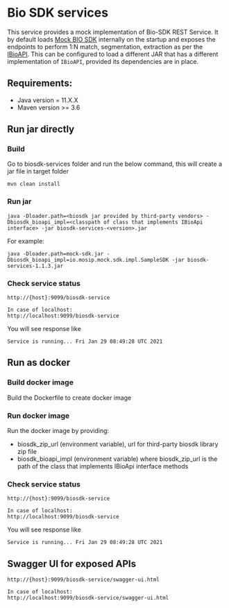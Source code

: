 # Bio SDK services

This service provides a mock implementation of Bio-SDK REST Service. It by default loads [Mock BIO SDK](https://github.com/mosip/mosip-mock-services/tree/master/mock-sdk) internally on the startup and exposes the endpoints to perform 1:N match, segmentation, extraction as per the [IBioAPI](https://github.com/mosip/commons/blob/master/kernel/kernel-biometrics-api/src/main/java/io/mosip/kernel/biometrics/spi/IBioApi.java). This can be configured to load a different JAR that has a different implementation of `IBioAPI`, provided its dependencies are in place.

## Requirements:
* Java version = 11.X.X
* Maven version >= 3.6

## Run jar directly

### Build

Go to biosdk-services folder and run the below command, this will create a jar file in target folder
```text
mvn clean install
```

### Run jar

```text
java -Dloader.path=<biosdk jar provided by third-party vendors> -Dbiosdk_bioapi_impl=<classpath of class that implements IBioApi interface> -jar biosdk-services-<version>.jar
```

For example:
```text
java -Dloader.path=mock-sdk.jar -Dbiosdk_bioapi_impl=io.mosip.mock.sdk.impl.SampleSDK -jar biosdk-services-1.1.3.jar
```

### Check service status
```text
http://{host}:9099/biosdk-service

In case of localhost:
http://localhost:9099/biosdk-service
```
You will see response like 
```text
Service is running... Fri Jan 29 08:49:28 UTC 2021

```

## Run as docker

### Build docker image

Build the Dockerfile to create docker image

### Run docker image

Run the docker image by providing:
* biosdk_zip_url (environment variable), url for third-party biosdk library zip file 
* biosdk_bioapi_impl (environment variable) where biosdk_zip_url is the path of the class that implements IBioApi interface methods


### Check service status
```text
http://{host}:9099/biosdk-service

In case of localhost:
http://localhost:9099/biosdk-service
```
You will see response like 
```text
Service is running... Fri Jan 29 08:49:28 UTC 2021

```

## Swagger UI for exposed APIs
```text
http://{host}:9099/biosdk-service/swagger-ui.html

In case of localhost:
http://localhost:9099/biosdk-service/swagger-ui.html
